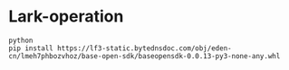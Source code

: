 # Lark-operation

```
python
pip install https://lf3-static.bytednsdoc.com/obj/eden-cn/lmeh7phbozvhoz/base-open-sdk/baseopensdk-0.0.13-py3-none-any.whl
```
